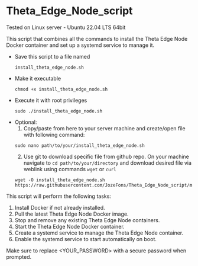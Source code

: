 # Theta_Edge_Node_script

Tested on Linux server - Ubuntu 22.04 LTS 64bit

This script that combines all the commands to install the Theta Edge Node Docker container and set up a systemd service to manage it.

* Save this script to a file named
  ```
  install_theta_edge_node.sh
  ```
* Make it executable
  ```
  chmod +x install_theta_edge_node.sh
  ```
* Execute it with root privileges
  ```
  sudo ./install_theta_edge_node.sh
  ```
* Optional:
  1. Copy/paste from here to your server machine and create/open file with following command:
  ```
  sudo nano path/to/your/install_theta_edge_node.sh
  ```
  2. Use git to download specific file from github repo. On your machine navigate to `cd path/to/your/directory` and download desired file via weblink using commands `wget` or `curl`
  ```
  wget -O install_theta_edge_node.sh https://raw.githubusercontent.com/JozeFons/Theta_Edge_Node_script/main/install_theta_edge_node.sh
  ```

This script will perform the following tasks:

1. Install Docker if not already installed.
2. Pull the latest Theta Edge Node Docker image.
3. Stop and remove any existing Theta Edge Node containers.
4. Start the Theta Edge Node Docker container.
5. Create a systemd service to manage the Theta Edge Node container.
6. Enable the systemd service to start automatically on boot.

Make sure to replace <YOUR_PASSWORD> with a secure password when prompted.
